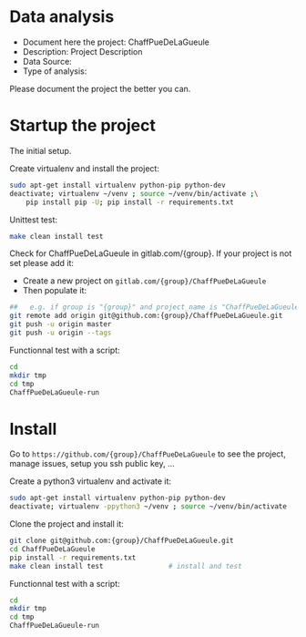 # Data analysis
- Document here the project: ChaffPueDeLaGueule
- Description: Project Description
- Data Source:
- Type of analysis:

Please document the project the better you can.

# Startup the project

The initial setup.

Create virtualenv and install the project:
```bash
sudo apt-get install virtualenv python-pip python-dev
deactivate; virtualenv ~/venv ; source ~/venv/bin/activate ;\
    pip install pip -U; pip install -r requirements.txt
```

Unittest test:
```bash
make clean install test
```

Check for ChaffPueDeLaGueule in gitlab.com/{group}.
If your project is not set please add it:

- Create a new project on `gitlab.com/{group}/ChaffPueDeLaGueule`
- Then populate it:

```bash
##   e.g. if group is "{group}" and project_name is "ChaffPueDeLaGueule"
git remote add origin git@github.com:{group}/ChaffPueDeLaGueule.git
git push -u origin master
git push -u origin --tags
```

Functionnal test with a script:

```bash
cd
mkdir tmp
cd tmp
ChaffPueDeLaGueule-run
```

# Install

Go to `https://github.com/{group}/ChaffPueDeLaGueule` to see the project, manage issues,
setup you ssh public key, ...

Create a python3 virtualenv and activate it:

```bash
sudo apt-get install virtualenv python-pip python-dev
deactivate; virtualenv -ppython3 ~/venv ; source ~/venv/bin/activate
```

Clone the project and install it:

```bash
git clone git@github.com:{group}/ChaffPueDeLaGueule.git
cd ChaffPueDeLaGueule
pip install -r requirements.txt
make clean install test                # install and test
```
Functionnal test with a script:

```bash
cd
mkdir tmp
cd tmp
ChaffPueDeLaGueule-run
```
